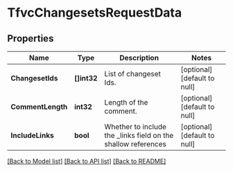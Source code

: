 # TfvcChangesetsRequestData

## Properties
Name | Type | Description | Notes
------------ | ------------- | ------------- | -------------
**ChangesetIds** | **[]int32** | List of changeset Ids. | [optional] [default to null]
**CommentLength** | **int32** | Length of the comment. | [optional] [default to null]
**IncludeLinks** | **bool** | Whether to include the _links field on the shallow references | [optional] [default to null]

[[Back to Model list]](../README.md#documentation-for-models) [[Back to API list]](../README.md#documentation-for-api-endpoints) [[Back to README]](../README.md)


